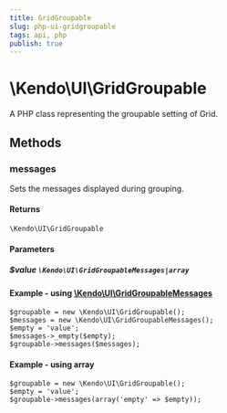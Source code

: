 ```yaml
---
title: GridGroupable
slug: php-ui-gridgroupable
tags: api, php
publish: true
---
```


# \Kendo\UI\GridGroupable

A PHP class representing the groupable setting of Grid.


## Methods

### messages

Sets the messages displayed during grouping.

#### Returns
`\Kendo\UI\GridGroupable`

#### Parameters

##### $value `\Kendo\UI\GridGroupableMessages|array`


#### Example - using [\Kendo\UI\GridGroupableMessages](/api/wrappers/php/kendo/ui/gridgroupablemessages)

    $groupable = new \Kendo\UI\GridGroupable();
    $messages = new \Kendo\UI\GridGroupableMessages();
    $empty = 'value';
    $messages->_empty($empty);
    $groupable->messages($messages);

#### Example - using array

    $groupable = new \Kendo\UI\GridGroupable();
    $empty = 'value';
    $groupable->messages(array('empty' => $empty));


